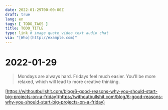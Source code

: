 ```yaml
---
date: 2022-01-29T00:00:00Z
draft: true
lang: en
tags: [ TODO_TAGS ]
title: TODO_TITLE
type: link # image quote video text audio chat
via: "[Who](http://example.com)"
---
```



# 2022-01-29


> Mondays are always hard. Fridays feel much easier. You’ll be more relaxed, which will lead to more creative thinking.

[https://withoutbullshit.com/blog/6-good-reasons-why-you-should-start-big-projects-on-a-friday](https://withoutbullshit.com/blog/6-good-reasons-why-you-should-start-big-projects-on-a-friday)

